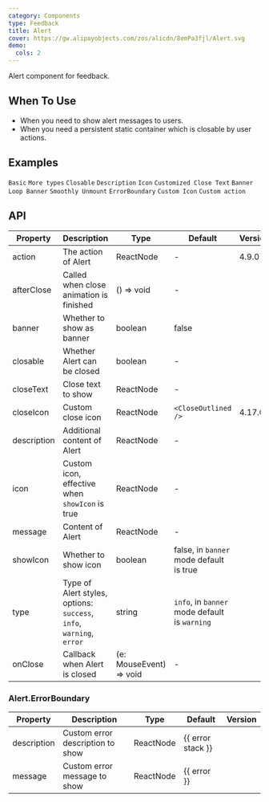 ```yaml
---
category: Components
type: Feedback
title: Alert
cover: https://gw.alipayobjects.com/zos/alicdn/8emPa3fjl/Alert.svg
demo:
  cols: 2
---
```


Alert component for feedback.

## When To Use

- When you need to show alert messages to users.
- When you need a persistent static container which is closable by user actions.

## Examples

<code src="./demo/basic.tsx">Basic</code>
<code src="./demo/style.tsx">More types</code>
<code src="./demo/closable.tsx">Closable</code>
<code src="./demo/description.tsx">Description</code>
<code src="./demo/icon.tsx">Icon</code>
<code src="./demo/close-text.tsx">Customized Close Text</code>
<code src="./demo/banner.tsx">Banner</code>
<code src="./demo/loop-banner.tsx">Loop Banner</code>
<code src="./demo/smooth-closed.tsx">Smoothly Unmount</code>
<code src="./demo/error-boundary.tsx">ErrorBoundary</code>
<code src="./demo/custom-icon.tsx">Custom Icon</code>
<code src="./demo/action.tsx">Custom action</code>

## API

| Property    | Description                                                          | Type                    | Default                                       | Version |
| ----------- | -------------------------------------------------------------------- | ----------------------- | --------------------------------------------- | ------- |
| action      | The action of Alert                                                  | ReactNode               | -                                             | 4.9.0   |
| afterClose  | Called when close animation is finished                              | () => void              | -                                             |         |
| banner      | Whether to show as banner                                            | boolean                 | false                                         |         |
| closable    | Whether Alert can be closed                                          | boolean                 | -                                             |         |
| closeText   | Close text to show                                                   | ReactNode               | -                                             |         |
| closeIcon   | Custom close icon                                                    | ReactNode               | `<CloseOutlined />`                           | 4.17.0  |
| description | Additional content of Alert                                          | ReactNode               | -                                             |         |
| icon        | Custom icon, effective when `showIcon` is true                       | ReactNode               | -                                             |         |
| message     | Content of Alert                                                     | ReactNode               | -                                             |         |
| showIcon    | Whether to show icon                                                 | boolean                 | false, in `banner` mode default is true       |         |
| type        | Type of Alert styles, options: `success`, `info`, `warning`, `error` | string                  | `info`, in `banner` mode default is `warning` |         |
| onClose     | Callback when Alert is closed                                        | (e: MouseEvent) => void | -                                             |         |

### Alert.ErrorBoundary

| Property    | Description                      | Type      | Default           | Version |
| ----------- | -------------------------------- | --------- | ----------------- | ------- |
| description | Custom error description to show | ReactNode | {{ error stack }} |         |
| message     | Custom error message to show     | ReactNode | {{ error }}       |         |
